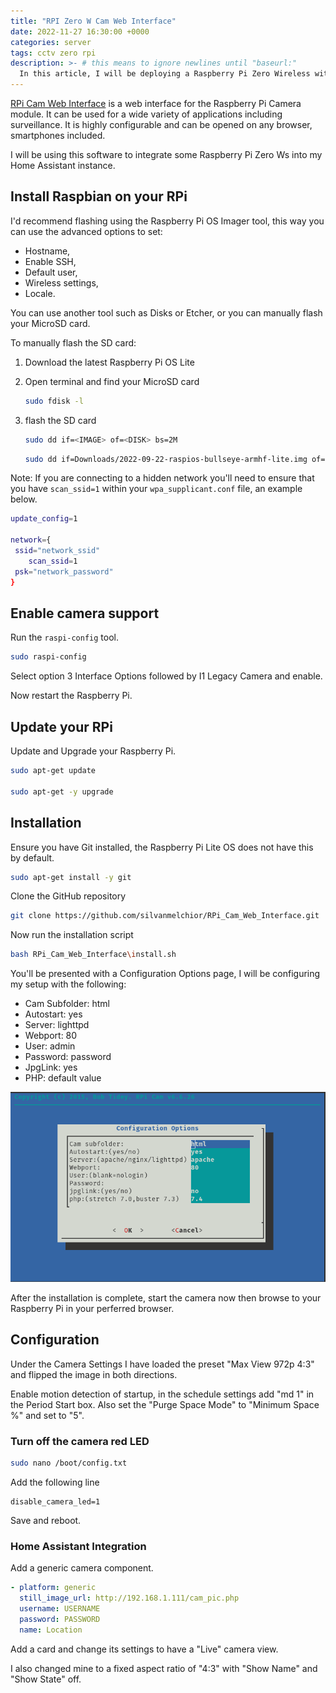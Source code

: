 ```yaml
---
title: "RPI Zero W Cam Web Interface"
date: 2022-11-27 16:30:00 +0000
categories: server
tags: cctv zero rpi
description: >- # this means to ignore newlines until "baseurl:"
  In this article, I will be deploying a Raspberry Pi Zero Wireless with RPI Cam Web Interface then integrating it with Home Assistant.
---
```


[RPi Cam Web Interface](https://elinux.org/RPi-Cam-Web-Interface) is a web interface for the Raspberry Pi  Camera module. It can be used for a wide variety of applications  including surveillance. It is  highly configurable and can be opened on any browser, smartphones included.

I will be using this software to integrate some Raspberry Pi Zero Ws into my Home Assistant instance.

## Install Raspbian on your RPi

I'd recommend flashing using the Raspberry Pi OS Imager tool, this way you can use the advanced options to set:

* Hostname,
* Enable SSH,
* Default user,
* Wireless settings,
* Locale.

You can use another tool such as Disks or Etcher, or you can manually flash your MicroSD card.

To manually flash the SD card:

1. Download the latest Raspberry Pi OS Lite

2. Open terminal and find your MicroSD card

   ```bash
   sudo fdisk -l
   ```

3. flash the SD card

   ```bash
   sudo dd if=<IMAGE> of=<DISK> bs=2M
   ```

   ```bash
   sudo dd if=Downloads/2022-09-22-raspios-bullseye-armhf-lite.img of=/dev/sda bs=2M
   ```

Note: If you are connecting to a hidden network you'll need to ensure that you have `scan_ssid=1` within your `wpa_supplicant.conf` file, an example below.

```bash
update_config=1

network={
 ssid="network_ssid"
    scan_ssid=1
 psk="network_password"
}
```

## Enable camera support

Run the `raspi-config` tool.

```bash
sudo raspi-config
```

Select option 3 Interface Options followed by I1 Legacy Camera and enable.

Now restart the Raspberry Pi.

## Update your RPi

Update and Upgrade your Raspberry Pi.

```bash
sudo apt-get update

sudo apt-get -y upgrade
```

## Installation

Ensure you have Git installed, the Raspberry Pi Lite OS does not have this by default.

```bash
sudo apt-get install -y git
```

Clone the GitHub repository

```bash
git clone https://github.com/silvanmelchior/RPi_Cam_Web_Interface.git
```

Now run the installation script

```bash
bash RPi_Cam_Web_Interface\install.sh
```

You'll be presented with a Configuration Options page, I will be configuring my setup with the following:

* Cam Subfolder: html
* Autostart: yes
* Server: lighttpd
* Webport: 80
* User: admin
* Password: password
* JpgLink: yes
* PHP: default value

![rpi-cam-web-interface-01](/assets/images/posts/rpi-cam-web-interface-01.png)

After the installation is complete, start the camera now then browse to your Raspberry Pi in your perferred browser.

## Configuration

Under the Camera Settings I have loaded the preset "Max View 972p 4:3" and flipped the image in both directions.

Enable motion detection of startup, in the schedule settings add "md 1" in the Period Start box. Also set the "Purge Space Mode" to "Minimum Space %" and set to "5".

### Turn off the camera red LED

```bash
sudo nano /boot/config.txt
```

Add the following line

```text
disable_camera_led=1
```

Save and reboot.

### Home Assistant Integration

Add a generic camera component.

```yaml
- platform: generic
  still_image_url: http://192.168.1.111/cam_pic.php
  username: USERNAME
  password: PASSWORD
  name: Location
```

Add a card and change its settings to have a "Live" camera view.

I also changed mine to a fixed aspect ratio of "4:3" with "Show Name" and "Show State" off.
